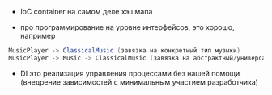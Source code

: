 - IoC сontainer на самом деле хэшмапа

- про программирование на уровне интерфейсов, это хорошо, например

```java
MusicPlayer -> ClassicalMusic (завязка на конкретный тип музыки)
MusicPlayer -> Music -> СlassicalMusic (завязка на абстрактный/универсальный тип музыки)
```

- DI это реализация управления процессами без нашей помощи (внедрение зависимостей с минимальным участием разработчика)

